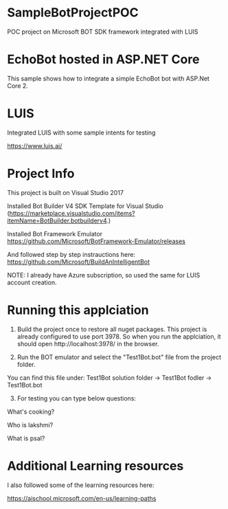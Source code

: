 # SampleBotProjectPOC
POC project on Microsoft BOT SDK  framework integrated with LUIS

# EchoBot hosted in ASP.NET Core
This sample shows how to integrate a simple EchoBot bot with ASP.Net Core 2. 

# LUIS
Integrated LUIS with some sample intents for testing

https://www.luis.ai/



# Project Info
This project is built on Visual Studio 2017

Installed Bot Builder V4 SDK Template for Visual Studio (https://marketplace.visualstudio.com/items?itemName=BotBuilder.botbuilderv4.)

Installed Bot Framework Emulator https://github.com/Microsoft/BotFramework-Emulator/releases

And followed step by step instrauctions here:  https://github.com/Microsoft/BuildAnIntelligentBot

NOTE: I already have Azure subscription, so used the same for LUIS account creation.




# Running this  applciation

1. Build the project once to restore all nuget packages. This project is already configured to use port 3978. So when you run the applciation, it should open http://localhost:3978/ in the browser.

2. Run the BOT emulator and select the "Test1Bot.bot" file from the project folder. 

You can find this file under: Test1Bot solution folder -> Test1Bot fodler -> Test1Bot.bot

3. For testing you can type below questions:

What's cooking?

Who is lakshmi?

What is psal?




# Additional Learning resources

I also followed some of the learning resources here:

https://aischool.microsoft.com/en-us/learning-paths
